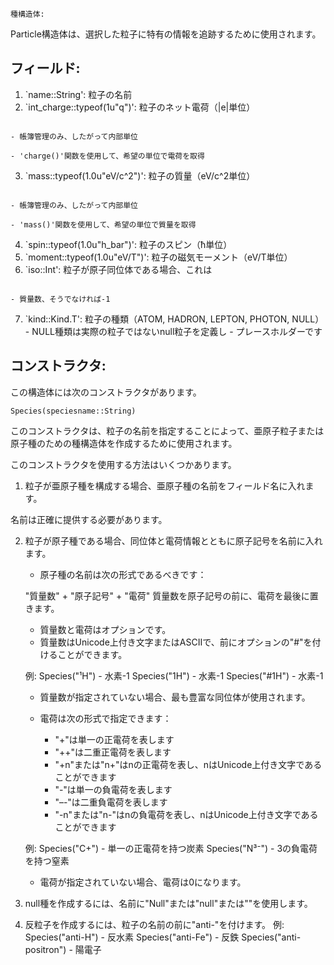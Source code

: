 ```
種構造体:
```

Particle構造体は、選択した粒子に特有の情報を追跡するために使用されます。

## フィールド:

1. `name::String': 				粒子の名前
2. `int_charge::typeof(1u"q")': 				 粒子のネット電荷（|e|単位）

```
																	 	 - 帳簿管理のみ、したがって内部単位
																		 - 'charge()'関数を使用して、希望の単位で電荷を取得
```

3. `mass::typeof(1.0u"eV/c^2")': 				 粒子の質量（eV/c^2単位）

```
																		 - 帳簿管理のみ、したがって内部単位
																	 	 - 'mass()'関数を使用して、希望の単位で質量を取得
```

4. `spin::typeof(1.0u"h_bar")': 					 粒子のスピン（ħ単位）
5. `moment::typeof(1.0u"eV/T")': 					 粒子の磁気モーメント（eV/T単位）
6. `iso::Int': 												 粒子が原子同位体である場合、これは

```
																		 - 質量数、そうでなければ-1
```

7. `kind::Kind.T': 									 粒子の種類（ATOM, HADRON, LEPTON, PHOTON, NULL）                                     - NULL種類は実際の粒子ではないnull粒子を定義し                                      - プレースホルダーです

## コンストラクタ:

この構造体には次のコンストラクタがあります。

```
Species(speciesname::String)
```

このコンストラクタは、粒子の名前を指定することによって、亜原子粒子または原子種のための種構造体を作成するために使用されます。

このコンストラクタを使用する方法はいくつかあります。

1. 粒子が亜原子種を構成する場合、亜原子種の名前をフィールド名に入れます。

名前は正確に提供する必要があります。

2. 粒子が原子種である場合、同位体と電荷情報とともに原子記号を名前に入れます。

      * 原子種の名前は次の形式であるべきです：

    "質量数" + "原子記号" + "電荷" 質量数を原子記号の前に、電荷を最後に置きます。

      * 質量数と電荷はオプションです。
      * 質量数はUnicode上付き文字またはASCIIで、前にオプションの"#"を付けることができます。

    例:   Species("¹H") - 水素-1  Species("1H") - 水素-1  Species("#1H") - 水素-1

      * 質量数が指定されていない場合、最も豊富な同位体が使用されます。
      * 電荷は次の形式で指定できます：

          * "+"は単一の正電荷を表します
          * "++"は二重正電荷を表します
          * "+n"または"n+"はnの正電荷を表し、nはUnicode上付き文字であることができます
          * "-"は単一の負電荷を表します
          * "–-"は二重負電荷を表します
          * "-n"または"n-"はnの負電荷を表し、nはUnicode上付き文字であることができます

    例:   Species("C+") - 単一の正電荷を持つ炭素  Species("N³⁻") - 3の負電荷を持つ窒素

      * 電荷が指定されていない場合、電荷は0になります。
3. null種を作成するには、名前に"Null"または"null"または""を使用します。
4. 反粒子を作成するには、粒子の名前の前に"anti-"を付けます。 例: Species("anti-H") - 反水素 Species("anti-Fe") - 反鉄 Species("anti-positron") - 陽電子
